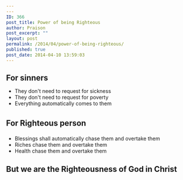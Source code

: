 ```yaml
---
---
ID: 366
post_title: Power of being Righteous
author: Praison
post_excerpt: ""
layout: post
permalink: /2014/04/power-of-being-righteous/
published: true
post_date: 2014-04-10 13:59:03
---
```

<h2><span style="line-height: 1;">For sinners</span></h2>
<ul>
	<li>They don't need to request for sickness</li>
	<li>They don't need to request for poverty</li>
	<li>Everything automatically comes to them</li>
</ul>
<h2><span style="line-height: 1.5;">For Righteous person</span></h2>
<ul>
	<li>Blessings shall automatically chase them and overtake them</li>
	<li>Riches chase them and overtake them</li>
	<li>Health chase them and overtake them</li>
</ul>
<h2>But we are the Righteousness of God in Christ</h2>